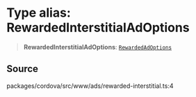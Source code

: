 # Type alias: RewardedInterstitialAdOptions

> **RewardedInterstitialAdOptions**: [`RewardedAdOptions`](../interfaces/RewardedAdOptions.md)

## Source

packages/cordova/src/www/ads/rewarded-interstitial.ts:4
